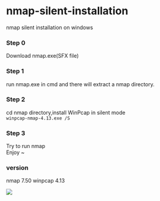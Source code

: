 # nmap-silent-installation
nmap silent installation on windows

### Step 0  
Download nmap.exe(SFX file)

### Step 1  
run nmap.exe in cmd and there will extract a nmap directory.

### Step 2  
cd nmap directory,install WinPcap in silent mode  
`winpcap-nmap-4.13.exe /S`

### Step 3  
Try to run nmap  
Enjoy ~



### version
nmap 7.50
winpcap 4.13
  
![](https://raw.githubusercontent.com/Lz1y/nmap-silent-installation/master/demo.gif)
